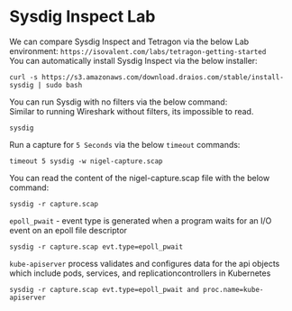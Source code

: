 # Sysdig Inspect Lab

We can compare Sysdig Inspect and Tetragon via the below Lab environment:
```https://isovalent.com/labs/tetragon-getting-started```
<br/>
You can automatically install Sysdig Inspect via the below installer:
```
curl -s https://s3.amazonaws.com/download.draios.com/stable/install-sysdig | sudo bash
```
You can run Sysdig with no filters via the below command: <br/>
Similar to running Wireshark without filters, its impossible to read.

```
sysdig
```

Run a capture for ```5 Seconds``` via the below ```timeout``` commands:
```
timeout 5 sysdig -w nigel-capture.scap
```

You can read the content of the nigel-capture.scap file with the below command:
```
sysdig -r capture.scap
```

```epoll_pwait``` - event type is generated when a program waits for an I/O event on an epoll file descriptor
```
sysdig -r capture.scap evt.type=epoll_pwait
```

```kube-apiserver``` process validates and configures data for the api objects which include pods, services, and replicationcontrollers in Kubernetes
```
sysdig -r capture.scap evt.type=epoll_pwait and proc.name=kube-apiserver
```
